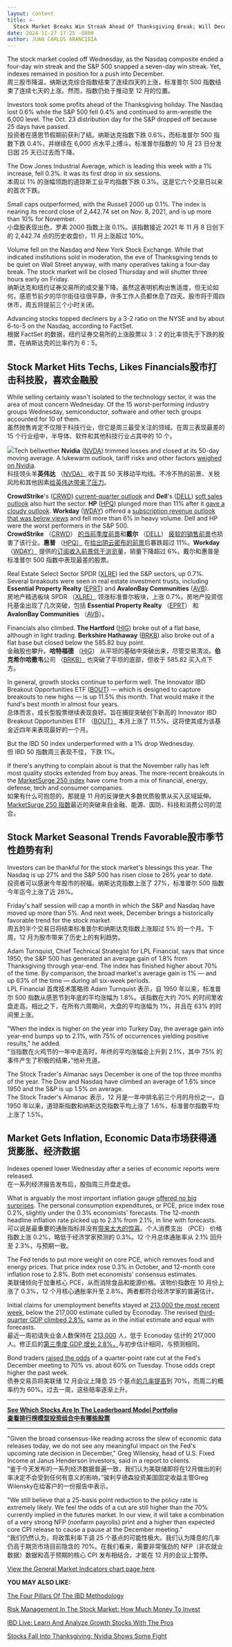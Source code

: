 ```yaml
---
layout: content
title: >-
  Stock Market Breaks Win Streak Ahead Of Thanksgiving Break; Will December Trend Repeat This Year?	感恩节假期前股市突破连胜;今年 12 月的趋势会重演吗？
date: 2024-11-27 17:25 -0800
author: JUAN CARLOS ARANCIBIA
---
```






The stock market cooled off Wednesday, as the Nasdaq composite ended a four-day win streak and the S&P 500 snapped a seven-day win streak. Yet, indexes remained in position for a push into December.  
周三股市降温，纳斯达克综合指数结束了连续四天的上涨，标准普尔 500 指数结束了连续七天的上涨。然而，指数仍处于推动至 12 月的位置。


Investors took some profits ahead of the Thanksgiving holiday. The Nasdaq lost 0.6% while the S&P 500 fell 0.4% and continued to arm-wrestle the 6,000 level. The Oct. 23 distribution day for the S&P dropped off because 25 days have passed.  
投资者在感恩节假期前获利了结。纳斯达克指数下跌 0.6%，而标准普尔 500 指数下跌 0.4%，并继续在 6,000 点水平上搏斗。标准普尔指数的 10 月 23 日分发日因 25 天已过去而下降。




The Dow Jones Industrial Average, which is leading this week with a 1% increase, fell 0.3%. It was its first drop in six sessions.  
本周以 1% 的涨幅领跑的道琼斯工业平均指数下跌 0.3%。这是它六个交易日以来的首次下跌。


Small caps outperformed, with the Russell 2000 up 0.1%. The index is nearing its record close of 2,442.74 set on Nov. 8, 2021, and is up more than 10% for November.  
小盘股表现出色，罗素 2000 指数上涨 0.1%。该指数接近 2021 年 11 月 8 日创下的 2,442.74 点的历史收盘价，11 月上涨超过 10%。


Volume fell on the Nasdaq and New York Stock Exchange. While that indicated institutions sold in moderation, the eve of Thanksgiving tends to be quiet on Wall Street anyway, with many operatives taking a four-day break. The stock market will be closed Thursday and will shutter three hours early on Friday.  
纳斯达克和纽约证券交易所的成交量下降。虽然这表明机构出售适度，但无论如何，感恩节前夕的华尔街往往很平静，许多工作人员都休息了四天。股市将于周四休市，周五将提前三个小时关闭。


Advancing stocks topped decliners by a 3-2 ratio on the NYSE and by about 6-to-5 on the Nasdaq, according to FactSet.  
根据 FactSet 的数据，纽约证券交易所的上涨股票以 3：2 的比率领先于下跌的股票，在纳斯达克的比率约为 6：5。


Stock Market Hits Techs, Likes Financials股市打击科技股，喜欢金融股
------------------------------------------------------


While selling certainly wasn't isolated to the technology sector, it was the area of most concern Wednesday. Of the 15 worst-performing industry groups Wednesday, semiconductor, software and other tech groups accounted for 10 of them.  
虽然抛售肯定不仅限于科技行业，但它是周三最受关注的领域。在周三表现最差的 15 个行业组中，半导体、软件和其他科技行业占其中的 10 个。


![](https://www.investors.com/wp-content/uploads/2024/11/MP112724-2.jpg)Tech bellwether **Nvidia** ([NVDA](https://research.investors.com/quote.aspx?symbol=NVDA)) trimmed losses and closed at its 50-day moving average. A lukewarm outlook, tariff risks and other factors [weighed on Nvidia](https://www.investors.com/news/technology/nvidia-stock-nvda-earnings-china-trade-war-worries/).  
科技领头羊**英伟达** （[NVDA）](https://research.investors.com/quote.aspx?symbol=NVDA) 收于其 50 天移动平均线。不冷不热的前景、关税风险和其他因素[给英伟达带来了压力](https://www.investors.com/news/technology/nvidia-stock-nvda-earnings-china-trade-war-worries/)。


**CrowdStrike**'s ([CRWD](https://research.investors.com/quote.aspx?symbol=CRWD)) [current-quarter outlook](https://www.investors.com/news/technology/crowdstrike-stock-crowdstrike-earnings-news-q32024/) and **Dell**'s ([DELL](https://research.investors.com/quote.aspx?symbol=DELL)) [soft sales outlook](https://www.investors.com/news/technology/dell-stock-slips-as-revenue-misses-forecasts-despite-earnings-beat/) also hurt the sector. **HP** ([HPQ](https://research.investors.com/quote.aspx?symbol=HPQ)) plunged more than 11% after it [gave a cloudy outlook](https://www.investors.com/news/technology/hp-stock-earnings-q4-2024-hp-news/). **Workday** ([WDAY](https://research.investors.com/quote.aspx?symbol=WDAY)) offered a [subscription revenue outlook that was below views](https://www.investors.com/news/technology/workday-stock-workday-earnings-news-q32024/) and fell more than 6% in heavy volume. Dell and HP were the worst performers in the S&P 500.  
**CrowdStrike** （[CRWD](https://research.investors.com/quote.aspx?symbol=CRWD)） [的当前季度前景](https://www.investors.com/news/technology/crowdstrike-stock-crowdstrike-earnings-news-q32024/)和**戴尔** （[DELL](https://research.investors.com/quote.aspx?symbol=DELL)） [疲软的销售前景](https://www.investors.com/news/technology/dell-stock-slips-as-revenue-misses-forecasts-despite-earnings-beat/)也损害了该行业。**惠普** （[HPQ）](https://research.investors.com/quote.aspx?symbol=HPQ) 在[给出阴云密布的前景](https://www.investors.com/news/technology/hp-stock-earnings-q4-2024-hp-news/)后暴跌超过 11%。**Workday** （[WDAY）](https://research.investors.com/quote.aspx?symbol=WDAY) 提供的[订阅收入前景低于浏览量](https://www.investors.com/news/technology/workday-stock-workday-earnings-news-q32024/)，销量下降超过 6%。戴尔和惠普是标准普尔 500 指数中表现最差的股票。


Real Estate Select Sector SPDR ([XLRE](https://research.investors.com/quote.aspx?symbol=XLRE)) led the S&P sectors, up 0.7%. Several breakouts were seen in real estate investment trusts, including **Essential Property Realty** ([EPRT](https://research.investors.com/quote.aspx?symbol=EPRT)) and **AvalonBay Communities** ([AVB](https://research.investors.com/quote.aspx?symbol=AVB)).  
房地产精选板块 SPDR （[XLRE）](https://research.investors.com/quote.aspx?symbol=XLRE) 领涨标准普尔板块，上涨 0.7%。房地产投资信托基金出现了几次突破，包括 **Essential Property Realty** （[EPRT](https://research.investors.com/quote.aspx?symbol=EPRT)） 和 **AvalonBay Communities** （[AVB](https://research.investors.com/quote.aspx?symbol=AVB)）。


Financials also climbed. **The Hartford** ([HIG](https://research.investors.com/quote.aspx?symbol=HIG)) broke out of a flat base, although in light trading. **Berkshire Hathaway** ([BRKB](https://research.investors.com/quote.aspx?symbol=BRKB)) also broke out of a flat base but closed below the 585.82 buy point.  
金融股也攀升。**哈特福德** （[HIG](https://research.investors.com/quote.aspx?symbol=HIG)） 从平坦的基础中突破出来，尽管交易清淡。**伯克希尔哈撒韦**公司 （[BRKB）](https://research.investors.com/quote.aspx?symbol=BRKB) 也突破了平坦的底部，但收于 585.82 买入点下方。


In general, growth stocks continue to perform well. The Innovator IBD Breakout Opportunities ETF ([BOUT](https://research.investors.com/quote.aspx?symbol=BOUT)) — which is designed to capture breakouts to new highs — is up 11.5% this month. That would make it the fund's best month in almost four years.  
总体而言，成长型股票继续表现良好。旨在捕捉突破创下新高的 Innovator IBD Breakout Opportunities ETF （[BOUT）](https://research.investors.com/quote.aspx?symbol=BOUT) 本月上涨了 11.5%。这将使其成为该基金近四年来表现最好的一个月。


But the IBD 50 index underperformed with a 1% drop Wednesday.  
但 IBD 50 指数周三表现不佳，下跌 1%。


If there's anything to complain about is that the November rally has left most quality stocks extended from buy areas. The more-recent breakouts in the [MarketSurge 250 index](https://get.investors.com/marketsurge/?artProdLink=MarketSurge) have come from a mix of financial, energy, defense, tech and consumer companies.  
如果有什么可抱怨的，那就是 11 月的反弹使大多数优质股票从买入区域延伸。[MarketSurge 250 指数](https://get.investors.com/marketsurge/?artProdLink=MarketSurge)最近的突破来自金融、能源、国防、科技和消费公司的混合。


Stock Market Seasonal Trends Favorable股市季节性趋势有利
-----------------------------------------------


Investors can be thankful for the stock market's blessings this year. The Nasdaq is up 27% and the S&P 500 has risen close to 26% year to date.  
投资者可以感谢今年股市的祝福。纳斯达克指数上涨了 27%，标准普尔 500 指数今年迄今上涨了近 26%。


Friday's half session will cap a month in which the S&P and Nasdaq have moved up more than 5%. And next week, December brings a historically favorable trend for the stock market.  
周五的半个交易日将结束标准普尔和纳斯达克指数上涨超过 5% 的一个月。下周，12 月为股市带来了历史上的有利趋势。


Adam Turnquist, Chief Technical Strategist for LPL Financial, says that since 1950, the S&P 500 has generated an average gain of 1.8% from Thanksgiving through year-end. The index has finished higher about 70% of the time. By comparison, the broad market's average gain is 1% — and up 63% of the time — during all six-week periods.  
LPL Financial 首席技术策略师 Adam Turnquist 表示，自 1950 年以来，标准普尔 500 指数从感恩节到年底的平均涨幅为 1.8%。该指数在大约 70% 的时间里收盘走高。相比之下，在所有六周期间，大盘的平均涨幅为 1%，并且在 63% 的时间里上涨。


"When the index is higher on the year into Turkey Day, the average gain into year-end bumps up to 2.1%, with 75% of occurrences yielding positive results," he added.  
“当指数在火鸡节的一年中走高时，年终的平均涨幅会上升到 2.1%，其中 75% 的事件产生了积极的结果，”他补充道。


The Stock Trader's Almanac says December is one of the top three months of the year. The Dow and Nasdaq have climbed an average of 1.6% since 1950 and the S&P is up 1.5% on average.  
The Stock Trader's Almanac 表示，12 月是一年中排名前三个月的月份之一。自 1950 年以来，道琼斯指数和纳斯达克指数平均上涨了 1.6%，标准普尔指数平均上涨了 1.5%。


Market Gets Inflation, Economic Data市场获得通货膨胀、经济数据
-------------------------------------------------


Indexes opened lower Wednesday after a series of economic reports were released.  
在一系列经济报告发布后，股指周三开盘走低。


What is arguably the most important inflation gauge [offered no big surprises](https://www.investors.com/news/economy/pce-inflation-oct-federal-reserve-sp-500/). The personal consumption expenditures, or PCE, price index rose 0.2%, slightly under the 0.3% economists' forecasts. The 12-month headline inflation rate picked up to 2.3% from 2.1%, in line with forecasts.  
可以说是最重要的通胀指标并没有[带来太大的惊喜](https://www.investors.com/news/economy/pce-inflation-oct-federal-reserve-sp-500/)。个人消费支出 （PCE） 价格指数上涨 0.2%，略低于经济学家预测的 0.3%。12 个月总体通胀率从 2.1% 回升至 2.3%，与预期一致。


The Fed tends to put more weight on core PCE, which removes food and energy prices. That price index rose 0.3% in October, and 12-month core inflation rose to 2.8%. Both met economists' consensus estimates.  
美联储倾向于加重核心 PCE，从而消除食品和能源价格。该物价指数在 10 月份上涨了 0.3%，12 个月核心通胀率升至 2.8%。两者都符合经济学家的普遍估计。


Initial claims for unemployment benefits stayed at [213,000 the most recent week](https://ibd.econoday.com/byevent?fid=591316&year=2024&lid=0#top), below the 217,000 estimate culled by Econoday. The revised [third-quarter GDP climbed 2.8%](https://www.bea.gov/news/2024/gross-domestic-product-third-quarter-2024-second-estimate-and-corporate-profits), same as in the initial estimate and equal with forecasts.  
最近一周初请失业金人数保持在 [213,000](https://ibd.econoday.com/byevent?fid=591316&year=2024&lid=0#top) 人，低于 Econoday 估计的 217,000 人。修正后的[第三季度 GDP 增长 2.8%，](https://www.bea.gov/news/2024/gross-domestic-product-third-quarter-2024-second-estimate-and-corporate-profits)与初步估计相同，与预测相同。


Bond traders [raised the odds](https://www.cmegroup.com/markets/interest-rates/cme-fedwatch-tool.html?redirect=/trading/interest-rates/fed-funds.html) of a quarter-point rate cut at the Fed's December meeting to 70% vs. about 60% on Tuesday. Those odds crept higher the past week.  
债券交易员将美联储 12 月会议上降息 25 个基点[的几率提高](https://www.cmegroup.com/markets/interest-rates/cme-fedwatch-tool.html?redirect=/trading/interest-rates/fed-funds.html)到 70%，而周二的概率约为 60%。过去一周，这些赔率逐渐上升。




---


[**See Which Stocks Are In The Leaderboard Model Portfolio  
查看排行榜模型投资组合中有哪些股票**](https://www.investors.com/product/leaderboard/?artProdLink=Leaderboard)




---


"Given the broad consensus-like reading across the slew of economic data releases today, we do not see any meaningful impact on the Fed's upcoming rate decision in December," Greg Wilensky, head of U.S. Fixed Income at Janus Henderson Investors, said in a report to clients.  
“鉴于今天发布的一系列经济数据普遍一致，我们认为美联储即将在12月做出的利率决定不会受到任何有意义的影响，”骏利亨德森投资美国固定收益主管Greg Wilensky在给客户的一份报告中表示。


"We still believe that a 25-basis point reduction to the policy rate is extremely likely. We feel the odds of a cut are still higher than the 70% currently implied in the futures market. In our view, it will take a combination of a very strong NFP (nonfarm payrolls) print and a higher than expected core CPI release to cause a pause at the December meeting."  
“我们仍然认为，将政策利率下调 25 个基点的可能性极大。我们认为降息的几率仍高于期货市场目前隐含的 70%。在我们看来，需要非常强劲的 NFP（非农就业数据）数据和高于预期的核心 CPI 发布相结合，才能在 12 月的会议上暂停。


[View the General Market Indicators chart page here](https://www.investors.com/wp-content/uploads/2024/11/DailyGMI_112724.pdf).


**YOU MAY ALSO LIKE:**


[The Four Pillars Of The IBD Methodology](https://www.investors.com/how-to-invest/investors-corner/stock-market-investing-ibd-methodology/)


[Risk Management In The Stock Market: How Much Money To Invest](https://www.investors.com/how-to-invest/investors-corner/risk-management-in-the-stock-market-how-much-money-to-invest-now/)


[IBD Live: Learn And Analyze Growth Stocks With The Pros](https://shop.investors.com/offer/splashresponsive.aspx?id=IBD-Live&intcode=icmhpbrdcstmsg|cms|ibdlive|2019|11|ibdlive|na|707596&src=A00387A)


[Stocks Fall Into Thanksgiving; Nvidia Shows Some Fight](https://www.investors.com/market-trend/stock-market-today/dow-jones-futures-thanksgiving-nvidia/)




